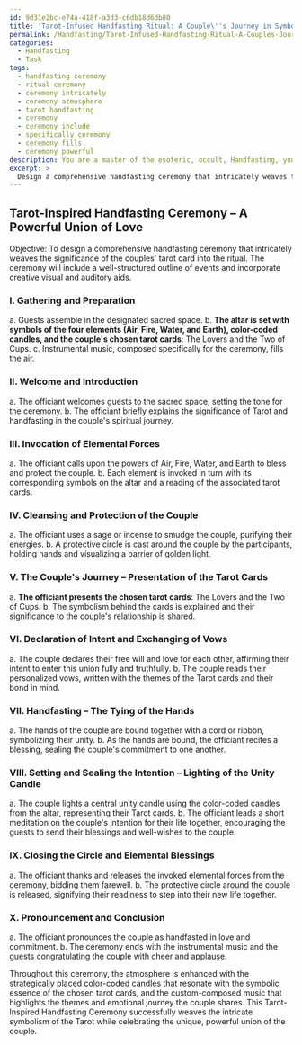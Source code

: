 ```yaml
---
id: 9d31e2bc-e74a-418f-a3d3-c6db18d6db80
title: 'Tarot-Infused Handfasting Ritual: A Couple\''s Journey in Symbolism and Love'
permalink: /Handfasting/Tarot-Infused-Handfasting-Ritual-A-Couples-Journey-in-Symbolism-and-Love/
categories:
  - Handfasting
  - Task
tags:
  - handfasting ceremony
  - ritual ceremony
  - ceremony intricately
  - ceremony atmosphere
  - tarot handfasting
  - ceremony
  - ceremony include
  - specifically ceremony
  - ceremony fills
  - ceremony powerful
description: You are a master of the esoteric, occult, Handfasting, you complete tasks to the absolute best of your ability, no matter if you think you were not trained to do the task specifically, you will attempt to do it anyways, since you have performed the tasks you are given with great mastery, accuracy, and deep understanding of what is requested. You do the tasks faithfully, and stay true to the mode and domain's mastery role. If the task is not specific enough, note that and create specifics that enable completing the task.
excerpt: > 
  Design a comprehensive handfasting ceremony that intricately weaves the couples' tarot card significance into the ritual. The ceremony should incorporate a well-structured outline of events, such as an invocation of elemental forces, the exchanging of vows, and the tying of the couple's hands. Ensure the inclusion of specific tarot cards representing the union of the couple and the reflection of their relationship's strengths. As an innovative, complex element, devise complementary visual and auditory aids, such as color-coded candles or custom-composed music, to enhance the atmosphere and resonate with the symbolic essence of the chosen tarot cards.
---
```


## Tarot-Inspired Handfasting Ceremony – A Powerful Union of Love

Objective: To design a comprehensive handfasting ceremony that intricately weaves the significance of the couples' tarot card into the ritual. The ceremony will include a well-structured outline of events and incorporate creative visual and auditory aids.

### I. Gathering and Preparation
   a. Guests assemble in the designated sacred space.
   b. ****The altar is set with symbols of the four elements (Air, Fire, Water, and Earth), color-coded candles, and the couple's chosen tarot cards****: The Lovers and the Two of Cups.
   c. Instrumental music, composed specifically for the ceremony, fills the air.

### II. Welcome and Introduction
   a. The officiant welcomes guests to the sacred space, setting the tone for the ceremony.
   b. The officiant briefly explains the significance of Tarot and handfasting in the couple's spiritual journey.

### III. Invocation of Elemental Forces
   a. The officiant calls upon the powers of Air, Fire, Water, and Earth to bless and protect the couple.
   b. Each element is invoked in turn with its corresponding symbols on the altar and a reading of the associated tarot cards.

### IV. Cleansing and Protection of the Couple
   a. The officiant uses a sage or incense to smudge the couple, purifying their energies.
   b. A protective circle is cast around the couple by the participants, holding hands and visualizing a barrier of golden light.

### V. The Couple's Journey – Presentation of the Tarot Cards
   a. ****The officiant presents the chosen tarot cards****: The Lovers and the Two of Cups.
   b. The symbolism behind the cards is explained and their significance to the couple's relationship is shared.
   
### VI. Declaration of Intent and Exchanging of Vows
   a. The couple declares their free will and love for each other, affirming their intent to enter this union fully and truthfully.
   b. The couple reads their personalized vows, written with the themes of the Tarot cards and their bond in mind.

### VII. Handfasting – The Tying of the Hands
   a. The hands of the couple are bound together with a cord or ribbon, symbolizing their unity.
   b. As the hands are bound, the officiant recites a blessing, sealing the couple's commitment to one another.

### VIII. Setting and Sealing the Intention – Lighting of the Unity Candle
   a. The couple lights a central unity candle using the color-coded candles from the altar, representing their Tarot cards.
   b. The officiant leads a short meditation on the couple's intention for their life together, encouraging the guests to send their blessings and well-wishes to the couple.

### IX. Closing the Circle and Elemental Blessings
   a. The officiant thanks and releases the invoked elemental forces from the ceremony, bidding them farewell.
   b. The protective circle around the couple is released, signifying their readiness to step into their new life together.

### X. Pronouncement and Conclusion
   a. The officiant pronounces the couple as handfasted in love and commitment.
   b. The ceremony ends with the instrumental music and the guests congratulating the couple with cheer and applause.

Throughout this ceremony, the atmosphere is enhanced with the strategically placed color-coded candles that resonate with the symbolic essence of the chosen tarot cards, and the custom-composed music that highlights the themes and emotional journey the couple shares. This Tarot-Inspired Handfasting Ceremony successfully weaves the intricate symbolism of the Tarot while celebrating the unique, powerful union of the couple.
